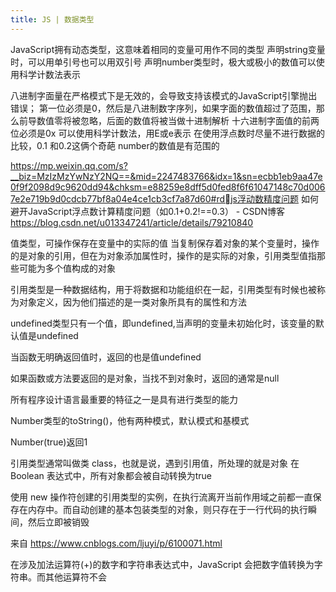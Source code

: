 ```yaml
---
title: JS | 数据类型
---
```

JavaScript拥有动态类型，这意味着相同的变量可用作不同的类型
声明string变量时，可以用单引号也可以用双引号
声明number类型时，极大或极小的数值可以使用科学计数法表示

八进制字面量在严格模式下是无效的，会导致支持该模式的JavaScript引擎抛出错误；
第一位必须是0，然后是八进制数字序列，如果字面的数值超过了范围，那么前导数值零将被忽略，后面的数值将被当做十进制解析
十六进制字面值的前两位必须是0x
可以使用科学计数法，用E或e表示
在使用浮点数时尽量不进行数据的比较，0.1 和0.2这俩个奇葩
number的数值是有范围的

https://mp.weixin.qq.com/s?__biz=MzIzMzYwNzY2NQ==&mid=2247483766&idx=1&sn=ecbb1eb9aa47e0f9f2098d9c9620dd94&chksm=e88259e8dff5d0fed8f6f61047148c70d0067e2e719b9d0cdcb77bf8a04e4ce1cb3cf7a87d60#rdjs浮动数精度问题
如何避开JavaScript浮点数计算精度问题（如0.1+0.2!==0.3） - CSDN博客
https://blog.csdn.net/u013347241/article/details/79210840

值类型，可操作保存在变量中的实际的值
当复制保存着对象的某个变量时，操作的是对象的引用，但在为对象添加属性时，操作的是实际的对象，引用类型值指那些可能为多个值构成的对象

引用类型是一种数据结构，用于将数据和功能组织在一起，引用类型有时候也被称为对象定义，因为他们描述的是一类对象所具有的属性和方法

undefined类型只有一个值，即undefined,当声明的变量未初始化时，该变量的默认值是undefined

当函数无明确返回值时，返回的也是值undefined

如果函数或方法要返回的是对象，当找不到对象时，返回的通常是null

所有程序设计语言最重要的特征之一是具有进行类型的能力

Number类型的toString()，他有两种模式，默认模式和基模式

Number(true)返回1

引用类型通常叫做类 class，也就是说，遇到引用值，所处理的就是对象
在Boolean 表达式中，所有对象都会被自动转换为true

使用 new 操作符创建的引用类型的实例，在执行流离开当前作用域之前都一直保存在内存中。而自动创建的基本包装类型的对象，则只存在于一行代码的执行瞬间，然后立即被销毁 

来自 <https://www.cnblogs.com/ljuyi/p/6100071.html> 

在涉及加法运算符(+)的数字和字符串表达式中，JavaScript 会把数字值转换为字符串。而其他运算符不会

